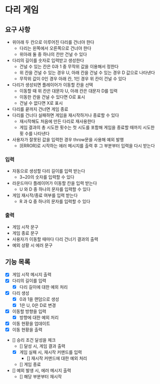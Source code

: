 # 다리 게임

## 요구 사항

- 위아래 두 칸으로 이루어진 다리를 건너야 한다
  - 다리는 왼쪽에서 오른쪽으로 건너야 한다
  - 위아래 둘 중 하나의 칸만 건널 수 있다
- 다리의 길이를 숫자로 입력받고 생성한다
  - 건널 수 있는 칸은 0과 1 중 무작위 값을 이용해서 정한다
  - 위 칸을 건널 수 있는 경우 U, 아래 칸을 건널 수 있는 경우 D 값으로 나타낸다
  - 무작위 값이 0인 경우 아래 칸, 1인 경우 위 칸이 건널 수 있다
- 다리가 생성되면 플레이어가 이동할 칸을 선택
  - 이동할 때 위 칸은 대문자 U, 아래 칸은 대문자 D를 입력
  - 이동한 칸을 건널 수 있다면 O로 표시
  - 건널 수 없다면 X로 표시
- 다리를 끝까지 건너면 게임 종료
- 다리를 건너다 실패하면 게임을 재시작하거나 종료할 수 있다
  - 재시작해도 처음에 만든 다리로 재사용한다
  - 게임 결과의 총 시도한 횟수는 첫 시도를 포함해 게임을 종료할 때까지 시도한 횟
    수를 나타낸다
- 사용자가 잘못된 값을 입력한 경우 throw문을 사용해 예외 발행
  - [ERROR]로 시작하는 에러 메시지를 출력 후 그 부분부터 입력을 다시 받는다

### 입력

- 자동으로 생성할 다리 길이를 입력 받는다
  - 3~20의 숫자를 입력할 수 있다
- 라운드마다 플레이어가 이동할 칸을 입력 받는다
  - U 와 D 중 하나의 문자를 입력할 수 있다
- 게임 재시작/종료 여부를 입력 받는다
  - R 과 Q 중 하나의 문자를 입력할 수 있다

### 출력

- 게임 시작 문구
- 게임 종료 문구
- 사용자가 이동할 때마다 다리 건너기 결과의 출력
- 예외 상황 시 에러 문구

## 기능 목록

- [x] 게임 시작 메시지 출력
- [x] 다리의 길이를 입력
  - [x] 다리 길이에 대한 예외 처리
- [x] 다리 생성
  - [x] 0과 1을 랜덤으로 생성
  - [x] 1은 U, 0은 D로 변경
- [x] 이동할 방향을 입력
  - [x] 방향에 대한 예외 처리
- [x] 이동 현황을 업데이트
- [x] 이동 현황을 출력
- [] 승리 조건 달성을 체크
  - [] 달성 시, 게임 결과 출력
  - [x] 게임 실패 시, 재시작 커맨드를 입력
    - [] 재시작 커맨드에 대한 예외 처리
  - [] 게임 종료
- [] 예외 발생 시, 에러 메시지 출력
  - [] 해당 부분부터 재시작
